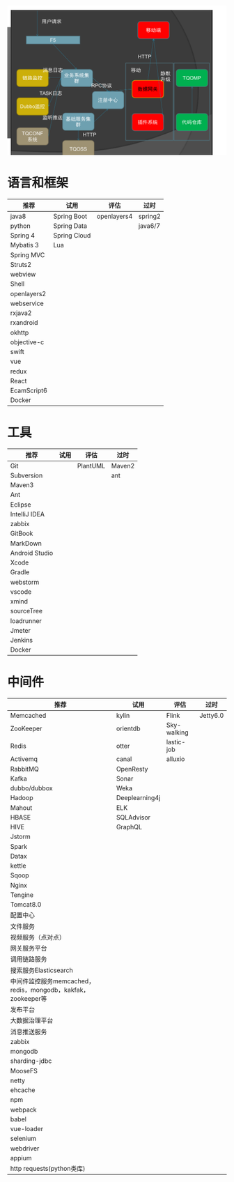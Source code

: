 ![](/assets/jsz.png)

# 语言和框架

|推荐    |试用        | 评估| 过时|
|--------|------------|-----|-----|
|java8        |  Spring Boot   |openlayers4|spring2|
|python       |  Spring Data   |           |java6/7|
|Spring 4     |  Spring Cloud  |           ||
|Mybatis 3    |  Lua           |           ||
|Spring MVC   |                |           ||
|Struts2      |                |           ||
|webview      |                |           ||
|Shell        |                |           ||
|openlayers2  |                |           ||
|webservice   |                |           ||
|rxjava2      |                |           ||
|rxandroid    |                |           ||
|okhttp       |                |           ||
|objective-c  |                |           ||
|swift        |                |           ||
|vue          |                |           ||
|redux        |                |           ||
|React        |                |           ||
|EcamScript6  |                |           ||
|Docker       |                |           |||







# 工具

|推荐    |试用        | 评估| 过时|
|--------|------------|-----|-----|
|Git            |     |PlantUML|Maven2|
|Subversion     |     |        |ant|
|Maven3         |     |        ||
|Ant            |     |        ||
|Eclipse        |     |        ||
|IntelliJ IDEA  |     |        ||
|zabbix         |     |        ||
|GitBook        |     |        ||
|MarkDown       |     |        ||
|Android Studio |     |        ||
|Xcode          |     |        ||
|Gradle         |     |        ||
|webstorm       |     |        ||
|vscode         |     |        ||
|xmind          |     |        ||
|sourceTree     |     |        ||
|loadrunner     |     |        ||
|Jmeter         |     |        ||
|Jenkins        |     |        ||
|Docker         |     |        |||






# 中间件

|推荐    |试用        | 评估| 过时|
|--------|------------|-----|-----|
|Memcached|kylin|Flink|Jetty6.0|
|ZooKeeper|orientdb|Sky-walking||
|Redis|otter|lastic-job||
|Activemq|canal|alluxio||
|RabbitMQ|OpenResty|||
|Kafka|Sonar|||
|dubbo/dubbox|Weka|||
|Hadoop|Deeplearning4j|||
|Mahout|ELK|||
|HBASE|SQLAdvisor|||
|HIVE|GraphQL|||
|Jstorm||||
|Spark||||
|Datax||||
|kettle||||
|Sqoop||||
|Nginx||||
|Tengine||||
|Tomcat8.0||||
|配置中心||||
|文件服务||||
|视频服务（点对点）||||
|网关服务平台||||
|调用链路服务||||
|搜索服务Elasticsearch||||
|中间件监控服务memcached，redis，mongodb，kakfak，zookeeper等||||
|发布平台||||
|大数据治理平台||||
|消息推送服务||||
|zabbix||||
|mongodb||||
|sharding-jdbc||||
|MooseFS||||
|netty||||
|ehcache||||
|npm||||
|webpack||||
|babel||||
|vue-loader||||
|selenium||||
|webdriver||||
|appium||||
|http requests(python类库)|||||







